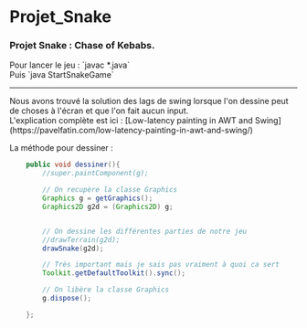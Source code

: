 # Projet_Snake
<h3>Projet Snake : Chase of Kebabs.</h3> 
Pour lancer le jeu : `javac *.java` <br>
Puis `java StartSnakeGame` <br>
<hr>
Nous avons trouvé la solution des lags de swing lorsque l'on dessine peut de choses à l'écran et que l'on fait aucun input. <br>
L'explication complète est ici : [Low-latency painting in AWT and Swing](https://pavelfatin.com/low-latency-painting-in-awt-and-swing/) <br>

La méthode pour dessiner : <br>
```java
    public void dessiner(){
        //super.paintComponent(g);

        // On recupère la classe Graphics
        Graphics g = getGraphics();
        Graphics2D g2d = (Graphics2D) g;


        // On dessine les différentes parties de notre jeu
        //drawTerrain(g2d);
        drawSnake(g2d);

        // Très important mais je sais pas vraiment à quoi ca sert
        Toolkit.getDefaultToolkit().sync();

        // On libère la classe Graphics
        g.dispose();

    };
```